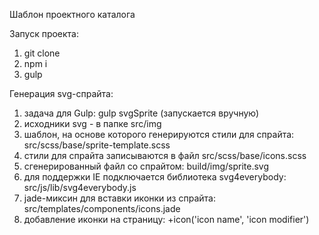 Шаблон проектного каталога

Запуск проекта:

1) git clone
2) npm i
3) gulp

Генерация svg-спрайта:

1) задача для Gulp: gulp svgSprite (запускается вручную)
2) исходники svg - в папке src/img
3) шаблон, на основе которого генерируются стили для спрайта: src/scss/base/sprite-template.scss
4) стили для спрайта записываются в файл src/scss/base/icons.scss
5) сгенерированный файл со спрайтом: build/img/sprite.svg
6) для поддержки IE подключается библиотека svg4everybody: src/js/lib/svg4everybody.js
7) jade-миксин для вставки иконки из спрайта: src/templates/components/icons.jade
8) добавление иконки на страницу: +icon('icon name', 'icon modifier')
